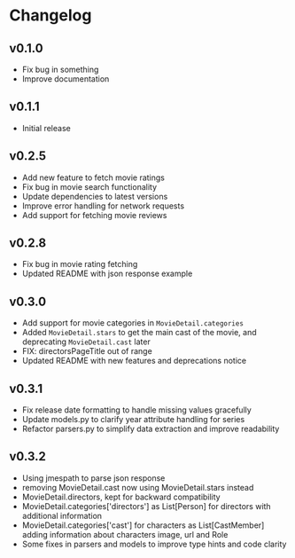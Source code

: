 # Changelog

## v0.1.0
- Fix bug in something
- Improve documentation

## v0.1.1
- Initial release

## v0.2.5
- Add new feature to fetch movie ratings
- Fix bug in movie search functionality
- Update dependencies to latest versions
- Improve error handling for network requests
- Add support for fetching movie reviews

## v0.2.8
- Fix bug in movie rating fetching
- Updated README with json response example

## v0.3.0
- Add support for movie categories in `MovieDetail.categories`
- Added `MovieDetail.stars` to get the main cast of the movie, and deprecating `MovieDetail.cast` later
- FIX: directorsPageTitle out of range
- Updated README with new features and deprecations notice

## v0.3.1
- Fix release date formatting to handle missing values gracefully
- Update models.py to clarify year attribute handling for series
- Refactor parsers.py to simplify data extraction and improve readability

## v0.3.2
- Using jmespath to parse json response 
- removing MovieDetail.cast now using MovieDetail.stars instead
- MovieDetail.directors, kept for backward compatibility 
- MovieDetail.categories['directors'] as List[Person] for directors with additional information
- MovieDetail.categories['cast'] for characters as List[CastMember] adding information about characters image, url and Role
- Some fixes in parsers and models to improve type hints and code clarity
